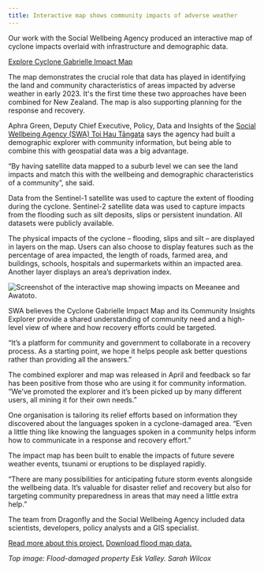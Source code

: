 ```yaml
---
title: Interactive map shows community impacts of adverse weather
---
```


Our work with the Social Wellbeing Agency produced an interactive map of cyclone impacts overlaid with infrastructure and demographic data.

[Explore Cyclone Gabrielle Impact Map](https://swa-impactmap.dragonfly.co.nz/)

<!--more-->

The map demonstrates the crucial role that data has played in identifying the land and community characteristics of areas impacted by adverse weather in early 2023. It's the first time these two approaches have been combined for New Zealand. The map is also supporting planning for the response and recovery.

Aphra Green, Deputy Chief Executive, Policy, Data and Insights of the [Social Wellbeing Agency (SWA) Toi Hau Tāngata](https://swa.govt.nz/about/about-the-social-wellbeing-agency/) says the agency had built a demographic explorer with community information, but being able to combine this with geospatial data was a big advantage.

“By having satellite data mapped to a suburb level we can see the land impacts and match this with the wellbeing and demographic characteristics of a community”, she said.

Data from the Sentinel-1 satellite was used to capture the extent of flooding during the cyclone. Sentinel-2 satellite data was used to capture impacts from the flooding such as silt deposits, slips or persistent inundation. All datasets were publicly available.

The physical impacts of the cyclone ­– flooding, slips and silt – are displayed in layers on the map. Users can also choose to display features such as the percentage of area impacted, the length of roads, farmed area, and buildings, schools, hospitals and supermarkets within an impacted area. Another layer displays an area’s deprivation index.

![Screenshot of the interactive map showing impacts on Meeanee and Awatoto.](/news/2023-05-02-cyclone-gabrielle-impact-map/impact-map.jpg)

SWA believes the Cyclone Gabrielle Impact Map and its Community Insights Explorer provide a shared understanding of community need and a high-level view of where and how recovery efforts could be targeted.

“It’s a platform for community and government to collaborate in a recovery process. As a starting point, we hope it helps people ask better questions rather than providing all the answers.”

The combined explorer and map was released in April and feedback so far has been positive from those who are using it for community information.
“We’ve promoted the explorer and it’s been picked up by many different users, all mining it for their own needs.”

One organisation is tailoring its relief efforts based on information they discovered about the languages spoken in a cyclone-damaged area.
“Even a little thing like knowing the languages spoken in a community helps inform how to communicate in a response and recovery effort.”

The impact map has been built to enable the impacts of future severe weather events, tsunami or eruptions to be displayed rapidly.

“There are many possibilities for anticipating future storm events alongside the wellbeing data. It’s valuable for disaster relief and recovery but also for targeting community preparedness in areas that may need a little extra help.”

The team from Dragonfly and the Social Wellbeing Agency included data scientists, developers, policy analysts and a GIS specialist.

[Read more about this project.](/work/cyclone-impact-map.html)
[Download flood map data.](/news/2023-02-17-cyclone-gabrielle.html)

 *Top image: Flood-damaged property Esk Valley. Sarah Wilcox*
